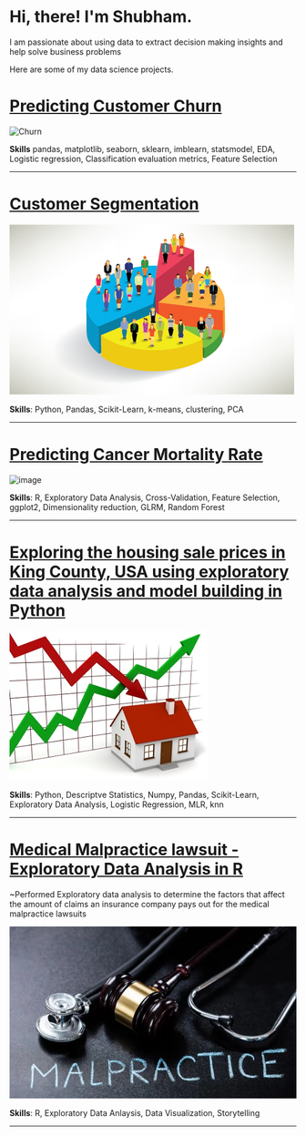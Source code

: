 # Hi, there! **I'm Shubham**.

I am passionate about using data to extract decision making insights and help solve business problems

Here are some of my data science projects.

# [Predicting Customer Churn](https://github.com/shubham199408/Churn-prediction-using-logistic-regression-in-Python/blob/main/Logistic_reg_customer_churn.ipynb)

![Churn](https://user-images.githubusercontent.com/95050679/147885142-6261ff5b-53c5-4928-be68-8046fb4b85a3.png)

**Skills** pandas, matplotlib, seaborn, sklearn, imblearn, statsmodel, EDA, Logistic regression, Classification evaluation metrics, Feature Selection

-----------------------------------------------------------------------------------------------------------------

# [Customer Segmentation](https://github.com/shubham199408/Customer-Segmentation-using-Python/blob/main/Customer_Segemntation_Python.ipynb)

![](https://github.com/shubham199408/Portfolio/blob/main/images/image%202.png?raw=true)

**Skills**: Python, Pandas, Scikit-Learn, k-means, clustering, PCA

-----------------------------------------------------------------------------------------------------------------

# [Predicting Cancer Mortality Rate](https://github.com/shubham199408/Predicting-Cancer-mortality-rate-in-US-with-R/blob/main/Project_documentation.pdf)

![image](https://user-images.githubusercontent.com/95050679/145737261-5e2f9048-d5de-4b46-bfae-1b1f77dbf559.png)

**Skills**: R, Exploratory Data Analysis, Cross-Validation, Feature Selection, ggplot2, Dimensionality reduction, GLRM, Random Forest

------------------------------------------------------------------------------------------------------------------

# [Exploring the housing sale prices in King County, USA using exploratory data analysis and model building in Python](https://github.com/shubham199408/Predicting-housing-prices-in-King-County-USA)

![](https://github.com/shubham199408/Portfolio/blob/main/images/HP.jpg?raw=true)

**Skills**: Python, Descriptve Statistics, Numpy, Pandas, Scikit-Learn, Exploratory Data Analysis, Logistic Regression, MLR, knn

-----------------------------------------------------------------------------------------------------------------


# [Medical Malpractice lawsuit - Exploratory Data Analysis in R](https://github.com/shubham199408/Medical-Malpractice-lawsuit-in-R)

~Performed Exploratory data analysis to determine the factors that affect the amount of claims an insurance company pays out for the medical malpractice lawsuits

![](https://raw.githubusercontent.com/shubham199408/Portfolio/main/images/Malpractice-Article-202105131659.webp)

**Skills**: R, Exploratory Data Anlaysis, Data Visualization, Storytelling

-------------------------------------------------------------------------------------------------------------------


